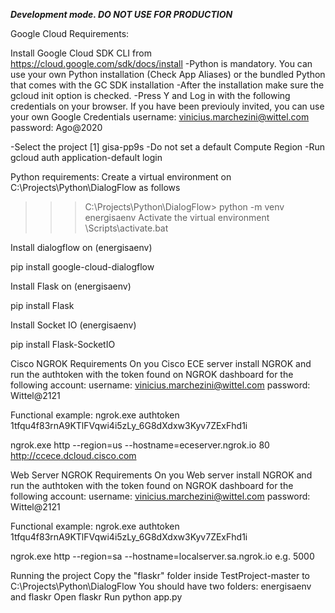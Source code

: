 ***Development mode. DO NOT USE FOR PRODUCTION***

Google Cloud Requirements:

Install Google Cloud SDK CLI from https://cloud.google.com/sdk/docs/install
-Python is mandatory. You can use your own Python installation (Check App Aliases) or the bundled Python that comes with the GC SDK installation
-After the installation make sure the gcloud init option is checked.
-Press Y and Log in with the following credentials on your browser. If you have been previouly invited, you can use your own Google Credentials
	username: vinicius.marchezini@wittel.com
	password: Ago@2020

-Select the project [1] gisa-pp9s
-Do not set a default Compute Region
-Run gcloud auth application-default login

Python requirements:
Create a virtual environment on C:\Projects\Python\DialogFlow as follows
>>> C:\Projects\Python\DialogFlow> python -m venv energisaenv
Activate the virtual environment
>>> <venv>\Scripts\activate.bat

Install dialogflow on (energisaenv)

pip install google-cloud-dialogflow

Install Flask on (energisaenv)

pip install Flask

Install Socket IO  (energisaenv)

pip install Flask-SocketIO

Cisco NGROK Requirements
On you Cisco ECE server install NGROK and run the authtoken with the token found on NGROK dashboard for the following account:
	username: vinicius.marchezini@wittel.com
	password: Wittel@2121

Functional example: ngrok.exe authtoken 1tfqu4f83rnA9KTlFVqwi4i5zLy_6G8dXdxw3Kyv7ZExFhd1i

ngrok.exe http --region=us --hostname=eceserver.ngrok.io 80 http://ccece.dcloud.cisco.com


Web Server NGROK Requirements
On you Web server install NGROK and run the authtoken with the token found on NGROK dashboard for the following account:
	username: vinicius.marchezini@wittel.com
	password: Wittel@2121

Functional example: ngrok.exe authtoken 1tfqu4f83rnA9KTlFVqwi4i5zLy_6G8dXdxw3Kyv7ZExFhd1i

ngrok.exe http --region=sa --hostname=localserver.sa.ngrok.io <Flask PORT> e.g. 5000

Running the project
Copy the "flaskr" folder inside TestProject-master to C:\Projects\Python\DialogFlow
  You should have two folders: energisaenv and flaskr
Open flaskr
Run python<version> app.py




